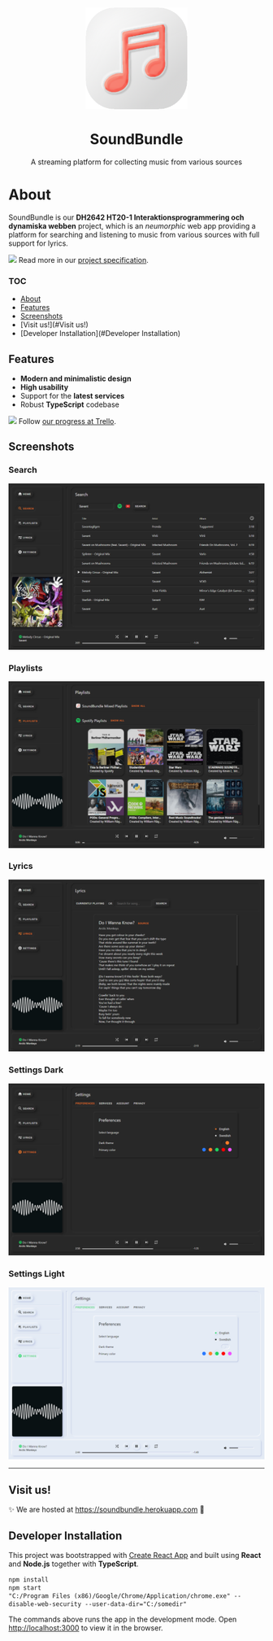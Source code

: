 <div align="center">
    <img src="src/images/soundBundle.png" width="200px"/>
    <h1>SoundBundle</h1>
    <p>A streaming platform for collecting music from various sources</p>
</div>



# About

SoundBundle is our **DH2642 HT20-1 Interaktionsprogrammering och dynamiska webben** project, which is an *neumorphic* web app providing a platform for searching and listening to music from various sources with full support for lyrics.

<span><img src="https://www.clipartmax.com/png/full/334-3344336_specification-for-wheat-grain-design-03-grain-harvest-specification-icon.png" width="25px"> Read more in our <a href="https://docs.google.com/document/d/1utB0_hyB3Sd4W2NWbWYI2HrTHzZCfNOXKaQLORdG7q4/edit?usp=sharing" target="_blank">project specification</a>.</span>



### TOC

* [About](#About)
* [Features](#Features)
* [Screenshots](#Screenshots)
* [Visit us!](#Visit us!)
* [Developer Installation](#Developer Installation)



## Features

- **Modern and minimalistic design**
- **High usability**
- Support for the **latest services**
- Robust **TypeScript** codebase

<span><img src="https://img.icons8.com/ios/452/trello.png" width="24px"> Follow <a href="https://trello.com/b/CBiWqL12" target="_blank">our progress at Trello</a>.</span>

## Screenshots

### Search

![Search](src/images/screenshots/search.png)

### Playlists

![Playlists](src/images/screenshots/playlists.png)

### Lyrics

![Lyrics](src/images/screenshots/lyrics.png)

### Settings Dark

![Settings Dark](src/images/screenshots/settings_1.png)

### Settings Light

![Settings Light](src/images/screenshots/settings_2.png)

---



## Visit us!

✨ We are hosted at https://soundbundle.herokuapp.com 🎉



## Developer Installation

This project was bootstrapped with [Create React App](https://github.com/facebook/create-react-app) and built using **React** and **Node.js** together with **TypeScript**.

```shell
npm install
npm start
"C:/Program Files (x86)/Google/Chrome/Application/chrome.exe" --disable-web-security --user-data-dir="C:/somedir"
```

The commands above runs the app in the development mode.
Open [http://localhost:3000](http://localhost:3000) to view it in the browser.